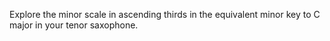 Explore the minor scale in ascending thirds in the equivalent minor key to C major in your tenor saxophone.